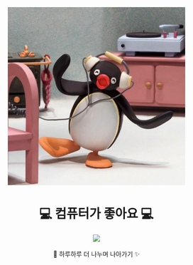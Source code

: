<p align="center">
  <img src="https://raw.githubusercontent.com/KANGJIYEON2/KANGJIYEON2/main/%ED%95%91%EA%B5%AC.jpg" width="400" alt="핑구" />
</p>

<h1 align="center">
  💻 컴퓨터가 좋아요 💻
</h1>

<p align="center">
  <img src="https://readme-typing-svg.herokuapp.com?font=Comic+Neue&size=30&duration=3000&center=true&vCenter=true&width=500&gradient=true&lines=JAVA+%EC%97%90+%EC%97%B4%EC%A0%95+%ED%95%9C%EC%8A%A4%ED%91%BC+✍️;하루하루+조금씩+성장하는+중+🌱" />
</p>

<p align="center">
  🌈 하루하루 더 나누며 나아가기 ✨
</p>
